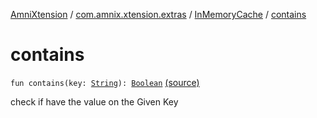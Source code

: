 [AmniXtension](../../index.md) / [com.amnix.xtension.extras](../index.md) / [InMemoryCache](index.md) / [contains](./contains.md)

# contains

`fun contains(key: `[`String`](https://kotlinlang.org/api/latest/jvm/stdlib/kotlin/-string/index.html)`): `[`Boolean`](https://kotlinlang.org/api/latest/jvm/stdlib/kotlin/-boolean/index.html) [(source)](https://github.com/AmniX/AmniXTension/tree/master/AmniXtension/src/main/java/com/amnix/xtension/extras/InMemoryCache.kt#L45)

check if have the value on the Given Key

